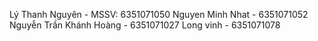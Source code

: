 Lý Thanh Nguyên - MSSV: 6351071050
N g u y e n   M i n h   N h a t   -   6 3 5 1 0 7 1 0 5 2   
 Nguyễn Trần Khánh Hoàng - 6351071027
 
L o n g   v i n h   -   6 3 5 1 0 7 1 0 7 8  
 